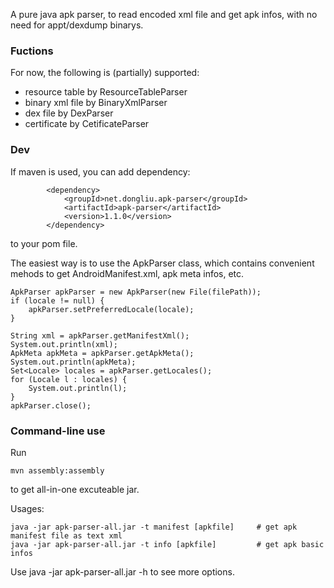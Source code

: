 A pure java apk parser, to read encoded xml file and get apk infos, with no need for appt/dexdump binarys.

### Fuctions
For now, the following is (partially) supported:
* resource table by ResourceTableParser
* binary xml file by BinaryXmlParser
* dex file by DexParser
* certificate by CetificateParser

### Dev
If maven is used, you can add dependency:
```
        <dependency>
            <groupId>net.dongliu.apk-parser</groupId>
            <artifactId>apk-parser</artifactId>
            <version>1.1.0</version>
        </dependency>
```
to your pom file.

The easiest way is to use the ApkParser class, which contains convenient mehods to get AndroidManifest.xml, apk meta infos, etc.
```
ApkParser apkParser = new ApkParser(new File(filePath));
if (locale != null) {
    apkParser.setPreferredLocale(locale);
}

String xml = apkParser.getManifestXml();
System.out.println(xml);
ApkMeta apkMeta = apkParser.getApkMeta();
System.out.println(apkMeta);
Set<Locale> locales = apkParser.getLocales();
for (Locale l : locales) {
    System.out.println(l);
}
apkParser.close();
```

### Command-line use
Run
```
mvn assembly:assembly
```
to get all-in-one excuteable jar.

Usages:
```
java -jar apk-parser-all.jar -t manifest [apkfile]     # get apk manifest file as text xml
java -jar apk-parser-all.jar -t info [apkfile]         # get apk basic infos
```
Use java -jar apk-parser-all.jar -h to see more options.
